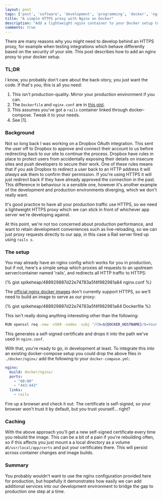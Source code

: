 ```yaml
---
layout: post
tags: ['post', 'software', 'development', 'programming', 'docker', 'nginx', 'rails']
title: "A simple HTTPS proxy with Nginx on Docker"
description: "Add a lightweight nginx container to your Docker setup to test HTTPS-related things."
comments: true
---
```


There are many reasons why you might need to develop behind an HTTPS proxy, for example when testing integrations which behave differently based on the security of your site. This post describes how to add an nginx proxy to your docker setup.

<!-- more -->

### TL;DR

I know, you probably don't care about the back-story, you just want the code. If that's you, this is all you need:

1. This isn't production-quality. Mirror your production environment if you can.
2. The `Dockerfile` and `nginx.conf` are in [this gist](https://gist.github.com/spikeheap/488929887d22e74783a5f4f982981a84). 
3. This assumes you've got a `rails` container linked through docker-compose. Tweak it to your needs.
4. See [1].

### Background

Not so long back I was working on a Dropbox OAuth integration. This sent the user off to Dropbox to approve and connect their account to us before redirecting back to our site to continue the process. Dropbox have rules in place to protect users from accidentally exposing their details on insecure sites and push developers to secure their work. One of these rules means that if you ask Dropbox to redirect a user back to an HTTP address it will _always_ ask them to confirm their permission. If you're using HTTPS it will just redirect back if they have already approved the connection in the past. This difference in behaviour is a sensible one, however it's another example of the development and production environments diverging, which we don't really want.

It's good practice to have all your production traffic use HTTPS, so we need a lightweight HTTPS proxy which we can stick in front of whichever app server we're developing against.

At this point, we're not too concerned about production performance, and want to retain development conveniences such as live-reloading, so we can just proxy requests directly to our app, in this case a Rail server fired up using `rails s`.

### The setup

You may already have an nginx config which works for you in production, but if not, here's a simple setup which proxies all requests to an upstream server/container named 'rails', and redirects all HTTP traffic to HTTPS:

{% gist spikeheap/488929887d22e74783a5f4f982981a84 nginx.conf %}

The [official nginx docker images](TODO) don't currently support HTTPS, so we'll need to build an image to serve as our proxy:

{% gist spikeheap/488929887d22e74783a5f4f982981a84 Dockerfile %}

This isn't really doing anything interesting other than the following:

```bash
RUN openssl req -new -x509 -nodes -subj "/CN=${DOCKER_HOSTNAME}/O=Your Company Name/C=UK" -keyout $CERTIFICATE_DIR/server.key -out $CERTIFICATE_DIR/server.crt
```

This generates a self-signed certificate and drops it into the path we've used in `nginx.conf`.

With that, you're ready to go, in development at least. To integrate this into an existing docker-compose setup you could drop the above files in `./docker/nginx/` add the following to your `docker-compose.yml`:

```yaml
nginx:
  build: docker/nginx/
  ports:
    - "80:80"
    - "443:443"
  links:
    - rails
```

Fire up a browser and check it out. The certificate is self-signed, so your browser won't trust it by default, but you trust yourself... right?

### Caching 

With the above approach you'll get a new self-signed certificate every time you rebuild the image. This can be a bit of a pain if you're rebuilding often, so if this affects you just mount a a local directory as a volume at`/usr/local/app/certs` and put your certificates there. This will persist across container changes and image builds.

### Summary

You probably wouldn't want to use the nginx configuration provided here for production, but hopefully it demonstrates how easily we can add additional services into our development environment to bridge the gap to production one step at a time.



